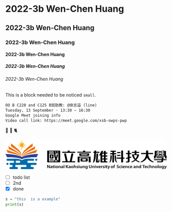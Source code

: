# 2022-3b Wen-Chen Huang 
## 2022-3b Wen-Chen Huang 
### 2022-3b Wen-Chen Huang 
#### 2022-3b Wen-Chen Huang 
##### 2022-3b Wen-Chen Huang 
###### 2022-3b Wen-Chen Huang 

This is a block needed to be noticed `small`.

```
OO B C220 and C125 B班助教: @徐志溢 (line)
Tuesday, 13 September · 13:30 – 16:30
Google Meet joining info
Video call link: https://meet.google.com/xsb-owps-pwp

```

🐷 🐯 🐈 

![NKUST](nkust.png "NKUST")

- [ ] todo list
- [ ] 2nd 
- [x] done

```python
s = "this  is a example"
print(s)
```
